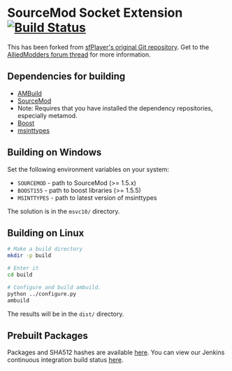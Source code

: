 # SourceMod Socket Extension [![Build Status](http://ci.nexisonline.net/job/sourcemod-socket/badge/icon)](http://ci.nexisonline.net/job/sourcemod-socket/)

This has been forked from [sfPlayer's original Git repository](http://player.to/gitweb/index.cgi?p=sm-ext-socket.git). Get to the [AlliedModders forum thread](https://forums.alliedmods.net/showthread.php?t=67640) for more information.

## Dependencies for building

 * [AMBuild](https://github.com/alliedmodders/ambuild)
 * [SourceMod](https://github.com/alliedmodders/sourcemod)
  * Note: Requires that you have installed the dependency repositories, especially metamod.
 * [Boost](http://www.boost.org/)
 * [msinttypes](https://code.google.com/p/msinttypes/)

## Building on Windows

Set the following environment variables on your system:

 * `SOURCEMOD` - path to SourceMod (>= 1.5.x)
 * `BOOST155` - path to boost libraries (>= 1.5.5)
 * `MSINTTYPES` - path to latest version of msinttypes

The solution is in the `msvc10/` directory.

## Building on Linux

```bash
# Make a build directory
mkdir -p build

# Enter it
cd build

# Configure and build ambuild.
python ../configure.py
ambuild
```

The results will be in the `dist/` directory.

## Prebuilt Packages


Packages and SHA512 hashes are available [here](http://dedi.nexisonline.net/drop/). You can view our Jenkins continuous integration build status [here](http://ci.nexisonline.net/job/sourcemod-socket/).
